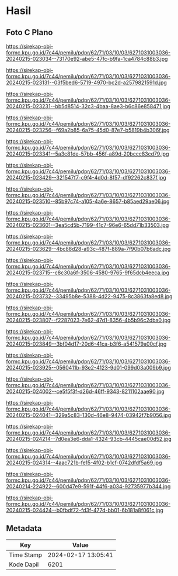 # Hasil

## Foto C Plano

https://sirekap-obj-formc.kpu.go.id/7c44/pemilu/pdpr/62/71/03/10/03/6271031003036-20240215-023034--73170e92-abe5-47fc-b9fa-1ca4784c88b3.jpg

https://sirekap-obj-formc.kpu.go.id/7c44/pemilu/pdpr/62/71/03/10/03/6271031003036-20240215-023131--03f5bed6-5719-4970-bc2d-a2579821591d.jpg

https://sirekap-obj-formc.kpu.go.id/7c44/pemilu/pdpr/62/71/03/10/03/6271031003036-20240215-023231--bb5d8514-32c3-4baa-8ae3-b6c86e858471.jpg

https://sirekap-obj-formc.kpu.go.id/7c44/pemilu/pdpr/62/71/03/10/03/6271031003036-20240215-023256--f69a2b85-6a75-45d0-87e7-b5819b4b306f.jpg

https://sirekap-obj-formc.kpu.go.id/7c44/pemilu/pdpr/62/71/03/10/03/6271031003036-20240215-023341--5a3c81de-57bb-456f-a89d-20bccc83cd79.jpg

https://sirekap-obj-formc.kpu.go.id/7c44/pemilu/pdpr/62/71/03/10/03/6271031003036-20240215-023429--321547f7-c9f4-4d0d-8f57-df92262c837f.jpg

https://sirekap-obj-formc.kpu.go.id/7c44/pemilu/pdpr/62/71/03/10/03/6271031003036-20240215-023510--85b97c74-a105-4a6e-8657-b85aed29ae06.jpg

https://sirekap-obj-formc.kpu.go.id/7c44/pemilu/pdpr/62/71/03/10/03/6271031003036-20240215-023601--3ea5cd5b-7199-41c7-96e6-65dd71b33503.jpg

https://sirekap-obj-formc.kpu.go.id/7c44/pemilu/pdpr/62/71/03/10/03/6271031003036-20240215-023629--4bc88d28-a93c-487f-889a-7f90b07b6adc.jpg

https://sirekap-obj-formc.kpu.go.id/7c44/pemilu/pdpr/62/71/03/10/03/6271031003036-20240215-023715--c8c30a6f-3506-4580-9765-9f65dcb4eeca.jpg

https://sirekap-obj-formc.kpu.go.id/7c44/pemilu/pdpr/62/71/03/10/03/6271031003036-20240215-023732--33495b8e-5388-4d22-9475-8c3863fa8ed8.jpg

https://sirekap-obj-formc.kpu.go.id/7c44/pemilu/pdpr/62/71/03/10/03/6271031003036-20240215-023807--f2287023-7e62-47d1-8356-4b5b96c2dba0.jpg

https://sirekap-obj-formc.kpu.go.id/7c44/pemilu/pdpr/62/71/03/10/03/6271031003036-20240215-023849--3bf04d17-20d6-41ca-b3f6-a541579a00cf.jpg

https://sirekap-obj-formc.kpu.go.id/7c44/pemilu/pdpr/62/71/03/10/03/6271031003036-20240215-023925--0560411b-93e2-4123-9d01-099d03a009b9.jpg

https://sirekap-obj-formc.kpu.go.id/7c44/pemilu/pdpr/62/71/03/10/03/6271031003036-20240215-024002--ce5f5f3f-d26d-46ff-9343-8211102aae90.jpg

https://sirekap-obj-formc.kpu.go.id/7c44/pemilu/pdpr/62/71/03/10/03/6271031003036-20240215-024041--329a5c83-130d-46e8-9474-03942f7b9056.jpg

https://sirekap-obj-formc.kpu.go.id/7c44/pemilu/pdpr/62/71/03/10/03/6271031003036-20240215-024214--7d0ea3e6-dda1-4324-93cb-4445cae00d52.jpg

https://sirekap-obj-formc.kpu.go.id/7c44/pemilu/pdpr/62/71/03/10/03/6271031003036-20240215-024314--4aac721b-fe15-4f02-b1cf-0742dfdf5a69.jpg

https://sirekap-obj-formc.kpu.go.id/7c44/pemilu/pdpr/62/71/03/10/03/6271031003036-20240214-224922--600d47e9-591f-44f6-a034-92735977b344.jpg

https://sirekap-obj-formc.kpu.go.id/7c44/pemilu/pdpr/62/71/03/10/03/6271031003036-20240215-024424--b0fbdf72-fd3f-477d-bb01-6b181a8f061c.jpg


## Metadata

| Key        | Value               |
| ---------- | ------------------- |
| Time Stamp | 2024-02-17 13:05:41 |
| Kode Dapil | 6201                |



